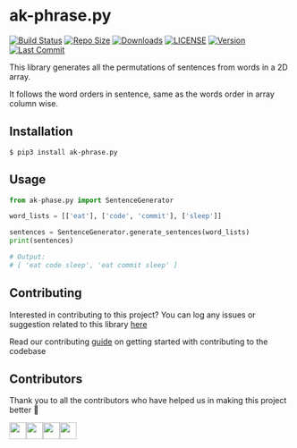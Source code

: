 # ak-phrase.py

[![Build Status](https://api.travis-ci.com/arshadkazmi42/ak-phrase.py.svg?branch=master)](https://api.travis-ci.com/arshadkazmi42/ak-phrase.py)
[![Repo Size](https://img.shields.io/github/languages/code-size/arshadkazmi42/ak-phrase.py.svg)](https://github.com/arshadkazmi42/ak-phrase.py)
[![Downloads](https://img.shields.io/pypi/dm/ak-phrase.py.svg)](https://pypi.org/project/ak-phrase.py/)
[![LICENSE](https://img.shields.io/pypi/l/ak-phrase.py.svg)](https://pypi.org/project/ak-phrase.py/)
[![Version](https://img.shields.io/pypi/v/ak-phrase.py.svg)](https://pypi.org/project/ak-phrase.py/)
[![Last Commit](https://img.shields.io/github/last-commit/arshadkazmi42/ak-phrase.py.svg)](https://github.com/arshadkazmi42/ak-phrase.py)

This library generates all the permutations of sentences from words in a 2D array.

It follows the word orders in sentence, same as the words order in array column wise.

## Installation

```
$ pip3 install ak-phrase.py
```

## Usage

```python
from ak-phase.py import SentenceGenerator

word_lists = [['eat'], ['code', 'commit'], ['sleep']]

sentences = SentenceGenerator.generate_sentences(word_lists)
print(sentences)

# Output:
# [ 'eat code sleep', 'eat commit sleep' ]
```

## Contributing

Interested in contributing to this project?
You can log any issues or suggestion related to this library [here](https://github.com/arshadkazmi42/ak-phrase.py/issues/new)

Read our contributing [guide](https://github.com/arshadkazmi42/ak-phrase.py/blob/master/CONTRIBUTING.md) on getting started with contributing to the codebase

## Contributors

Thank you to all the contributors who have helped us in making this project better :raised_hands:

<a href="https://github.com/arshadkazmi42"><img src="https://github.com/arshadkazmi42.png" width="30" /></a><a href="https://github.com/meshack-mbuvi"><img src="https://github.com/meshack-mbuvi.png" width="30" /></a><a href="https://github.com/Saloni-prsd"><img src="https://github.com/Saloni-prsd.png" width="30" /></a><a href="https://github.com/quar17esma"><img src="https://github.com/quar17esma.png" width="30" /></a>
